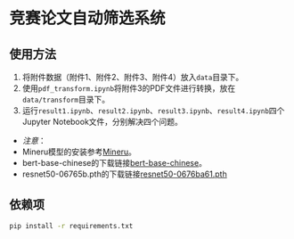# 竞赛论文自动筛选系统

## 使用方法

1. 将附件数据（附件1、附件2、附件3、附件4）放入`data`目录下。
2. 使用`pdf_transform.ipynb`将附件3的PDF文件进行转换，放在`data/transform`目录下。
3. 运行`result1.ipynb`、`result2.ipynb`、`result3.ipynb`、`result4.ipynb`四个Jupyter Notebook文件，分别解决四个问题。

- *注意*：
- Mineru模型的安装参考[Mineru](https://github.com/Mineru/Mineru)。
- bert-base-chinese的下载链接[bert-base-chinese](https://huggingface.co/google-bert/bert-base-chinese)。
- resnet50-06765b.pth的下载链接[resnet50-0676ba61.pth](https://download.pytorch.org/models/resnet50-0676ba61.pth)

## 依赖项

```bash
pip install -r requirements.txt
